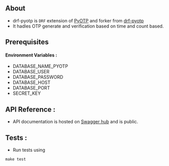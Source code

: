 ## About

- drf-pyotp is `DRF` extension of [PyOTP](https://github.com/pyotp/pyotp) and forker from [drf-pyotp](https://github.com/inforian/drf-pyotp)
- It hadles OTP generate and verification based on time and count based.

## Prerequisites

#### Environment Variables : 

 - DATABASE_NAME_PYOTP
 - DATABASE_USER
 - DATABASE_PASSWORD
 - DATABASE_HOST
 - DATABASE_PORT
 - SECRET_KEY
 

## API Reference : 

- API documentation is hosted on [Swagger hub](https://swaggerhub.com/apis/verisadmin/Rest-PyOTP/0.1) 
and is public.

## Tests : 

- Run tests using 
```
make test
```
 
 
